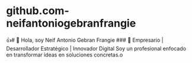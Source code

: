 # github.com-neifantoniogebranfrangie
👍# 👋 Hola, soy Neif Antonio Gebran Frangie  ### 🚀 Empresario | Desarrollador Estratégico | Innovador Digital  Soy un profesional enfocado en transformar ideas en soluciones concretas.o
